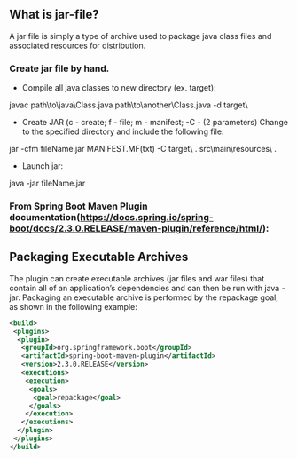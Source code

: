 ## What is jar-file?
A jar file is simply a type of archive used to package java class files and associated resources for distribution.

### Create jar file by hand.
- Compile all java classes to new directory (ex. target\):
  
javac path\to\java\Class.java path\to\another\Class.java -d target\

- Create JAR (c - create; f - file; m - manifest; -C - (2 parameters) Change to the specified directory and include the following file:

jar -cfm fileName.jar MANIFEST.MF(txt) -C target\ . src\main\resources\ .

- Launch jar:

java -jar fileName.jar

### From Spring Boot Maven Plugin documentation(https://docs.spring.io/spring-boot/docs/2.3.0.RELEASE/maven-plugin/reference/html/):
## Packaging Executable Archives
The plugin can create executable archives (jar files and war files) that contain all of an application’s dependencies and can then be run with java -jar.
Packaging an executable archive is performed by the repackage goal, as shown in the following example:
```xml
<build>
 <plugins>
  <plugin>
   <groupId>org.springframework.boot</groupId>
   <artifactId>spring-boot-maven-plugin</artifactId>
   <version>2.3.0.RELEASE</version>
   <executions>
    <execution>
     <goals>
      <goal>repackage</goal>
     </goals>
    </execution>
   </executions>
  </plugin>
 </plugins>
</build>
```
